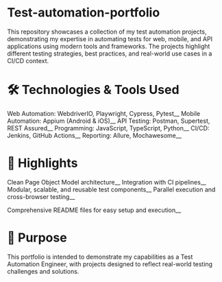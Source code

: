 # Test-automation-portfolio
This repository showcases a collection of my test automation projects, demonstrating my expertise in automating tests for web, mobile, and API applications using modern tools and frameworks. The projects highlight different testing strategies, best practices, and real-world use cases in a CI/CD context.

# 🛠️ Technologies & Tools Used
Web Automation: WebdriverIO, Playwright, Cypress, Pytest__
Mobile Automation: Appium (Android & iOS)__
API Testing: Postman, Supertest, REST Assured__
Programming: JavaScript, TypeScript, Python__
CI/CD: Jenkins, GitHub Actions__
Reporting: Allure, Mochawesome__

# 🧩 Highlights
Clean Page Object Model architecture__
Integration with CI pipelines__
Modular, scalable, and reusable test components__
Parallel execution and cross-browser testing__

Comprehensive README files for easy setup and execution__

# 📄 Purpose
This portfolio is intended to demonstrate my capabilities as a Test Automation Engineer, with projects designed to reflect real-world testing challenges and solutions.

